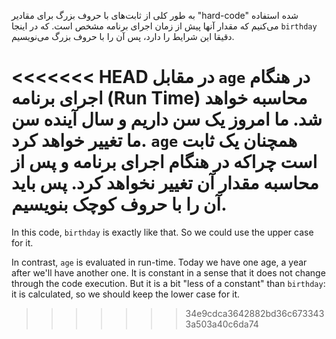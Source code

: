 به طور کلی از ثابت‌های با حروف بزرگ برای مقادیر "hard-code" شده استفاده می‌کنیم که مقدار آنها پیش از زمان اجرای برنامه مشخص است. که در اینجا `birthday` دقیقا این شرایط را دارد، پس آن را با حروف بزرگ می‌نویسیم.

<<<<<<< HEAD
در مقابل `age` در هنگام اجرای برنامه (Run Time) محاسبه خواهد شد. ما امروز یک سن داریم و سال آینده سن ما تغییر خواهد کرد. `age` همچنان یک ثابت است چراکه در هنگام اجرای برنامه و پس از محاسبه مقدار آن تغییر نخواهد کرد. پس باید آن را با حروف کوچک بنویسیم.
=======
In this code, `birthday` is exactly like that. So we could use the upper case for it.

In contrast, `age` is evaluated in run-time. Today we have one age, a year after we'll have another one. It is constant in a sense that it does not change through the code execution. But it is a bit "less of a constant" than `birthday`: it is calculated, so we should keep the lower case for it.
>>>>>>> 34e9cdca3642882bd36c6733433a503a40c6da74
